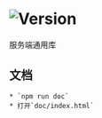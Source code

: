 # ![Version](https://img.shields.io/badge/version-13.158.43-green.svg)

服务端通用库

## 文档
    * `npm run doc`
    * 打开`doc/index.html`